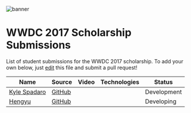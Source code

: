 ![banner](http://i.imgur.com/uZApJ4H.png)

# WWDC 2017 Scholarship Submissions

List of student submissions for the WWDC 2017 scholarship.
To add your own below, just [edit](https://github.com/wwdc/2017/edit/master/README.md) this file and submit a pull request!

<!-- PLEASE READ! -->
<!-- Insert your name below in alphabetical order by first name. -->
<!-- Please only submit the playgrounds that you submitted for WWDC2017. -->
<!-- Watch out for columns, you must have 5 pipes or else the gh-pages won't like it. -->
<!-- Technologies should contain 2 MAX. -->
|Name|Source|Video|Technologies|Status|
|----|------|-----|------------|------|
|[Kyle Spadaro](https://twitter.com/kylespadaro)|[GitHub](https://github.com/kylespadaro/MinimIzed-2048)| | |Development|
  |[Hengyu](https://twitter.com/hengyuy)|[GitHub](https://github.com/hengyu/Mother)| | |Developing|

